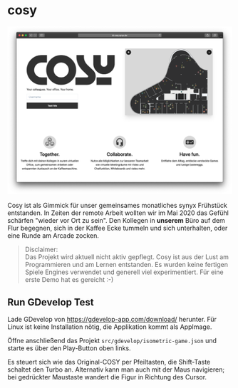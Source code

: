 # cosy

![](./docs/cosy.png)

Cosy ist als Gimmick für unser gemeinsames monatliches synyx Frühstück entstanden. In Zeiten der remote Arbeit
wollten wir im Mai 2020 das Gefühl schärfen "wieder vor Ort zu sein". Den Kollegen in __unserem__ Büro
auf dem Flur begegnen, sich in der Kaffee Ecke tummeln und sich unterhalten, oder eine Runde am Arcade zocken.

> Disclaimer:  
> Das Projekt wird aktuell nicht aktiv gepflegt. Cosy ist aus der Lust am Programmieren und am
> Lernen entstanden. Es wurden keine fertigen Spiele Engines verwendet und generell viel experimentiert.
> Für eine erste Demo hat es gereicht :-) 

## Run GDevelop Test

Lade GDevelop von https://gdevelop-app.com/download/ herunter. Für Linux ist keine Installation nötig, die
Applikation kommt als AppImage.

Öffne anschließend das Projekt `src/gdevelop/isometric-game.json` und starte es über den Play-Button oben links.

Es steuert sich wie das Original-COSY per Pfeiltasten, die Shift-Taste schaltet den Turbo an. Alternativ kann
man auch mit der Maus navigieren; bei gedrückter Maustaste wandert die Figur in Richtung des Cursor.